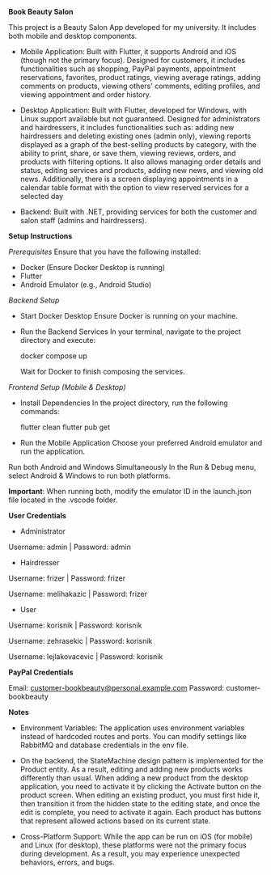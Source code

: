 __Book Beauty Salon__

This project is a Beauty Salon App developed for my university. It includes both mobile and desktop components.

* Mobile Application: Built with Flutter, it supports Android and iOS (though not the primary focus). Designed for customers, it includes functionalities such as shopping, PayPal payments, appointment reservations, favorites, product ratings, viewing average ratings, adding comments on products, viewing others' comments, editing profiles, and viewing appointment and order history.

* Desktop Application: Built with Flutter, developed for Windows, with Linux support available but not guaranteed. Designed for administrators and hairdressers, it includes functionalities such as: adding new hairdressers and deleting existing ones (admin only), viewing reports displayed as a graph of the best-selling products by category, with the ability to print, share, or save them, viewing reviews, orders, and products with filtering options. It also allows managing order details and status, editing services and products, adding new news, and viewing old news. Additionally, there is a screen displaying appointments in a calendar table format with the option to view reserved services for a selected day 

* Backend: Built with .NET, providing services for both the customer and salon staff (admins and hairdressers).

__Setup Instructions__

*Prerequisites*
Ensure that you have the following installed:

* Docker (Ensure Docker Desktop is running)
* Flutter
* Android Emulator (e.g., Android Studio)

_Backend Setup_

* Start Docker Desktop
	Ensure Docker is running on your machine.

* Run the Backend Services
	In your terminal, navigate to the project directory and execute:

	docker compose up

	Wait for Docker to finish composing the services.

_Frontend Setup (Mobile & Desktop)_

* Install Dependencies
	In the project directory, run the following commands:

	flutter clean
	flutter pub get

* Run the Mobile Application
	Choose your preferred Android emulator and run the application.

Run both Android and Windows Simultaneously
In the Run & Debug menu, select Android & Windows to run both platforms.

**Important**: When running both, modify the emulator ID in the launch.json file located in the .vscode folder.

__User Credentials__

* Administrator
	
Username: admin | Password: admin


* Hairdresser
  
Username: frizer | Password: frizer

Username: melihakazic	| Password: frizer


* User
  
Username: korisnik | Password: korisnik

Username: zehrasekic | Password: korisnik

Username: lejlakovacevic | Password: korisnik



__PayPal Credentials__

Email: customer-bookbeauty@personal.example.com
Password: customer-bookbeauty

__Notes__

* Environment Variables: The application uses environment variables instead of hardcoded routes and ports. You can modify settings like RabbitMQ and database credentials in the env file.

* On the backend, the StateMachine design pattern is implemented for the Product entity. As a result, editing and adding new products works differently than usual. When adding a new product from the desktop application, you need to activate it by clicking the Activate button on the product screen. When editing an existing product, you must first hide it, then transition it from the hidden state to the editing state, and once the edit is complete, you need to activate it again. Each product has buttons that represent allowed actions based on its current state.

* Cross-Platform Support: While the app can be run on iOS (for mobile) and Linux (for desktop), these platforms were not the primary focus during development. As a result, you may experience unexpected behaviors, errors, and bugs.

